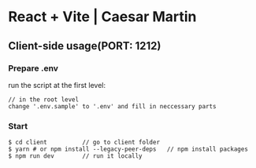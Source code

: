 # React + Vite | Caesar Martin

## Client-side usage(PORT: 1212)
### Prepare .env

run the script at the first level:

```terminal
// in the root level
change '.env.sample' to '.env' and fill in neccessary parts
```

### Start

```terminal
$ cd client          // go to client folder
$ yarn # or npm install --legacy-peer-deps   // npm install packages
$ npm run dev        // run it locally
```

